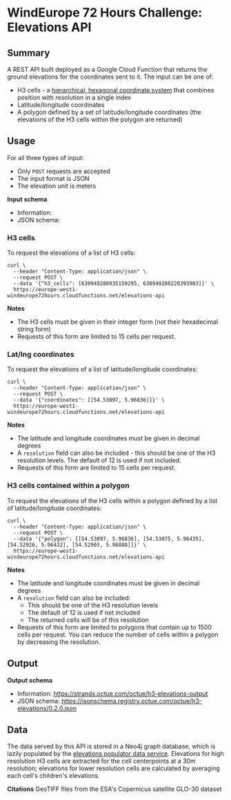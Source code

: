 # WindEurope 72 Hours Challenge: Elevations API

## Summary

A REST API built deployed as a Google Cloud Function that returns the ground elevations for the coordinates sent to it.
The input can be one of:

- H3 cells - a [hierarchical, hexagonal coordinate system](https://h3geo.org/) that combines position with resolution in
  a single index
- Latitude/longitude coordinates
- A polygon defined by a set of latitude/longitude coordinates (the elevations of the H3 cells within the polygon are
  returned)

## Usage

For all three types of input:

- Only `POST` requests are accepted
- The input format is JSON
- The elevation unit is meters

**Input schema**

- Information:
- JSON schema:

### H3 cells

To request the elevations of a list of H3 cells:

```shell
curl \
  --header "Content-Type: application/json" \
  --request POST \
  --data '{"h3_cells": [630949280935159295, 630949280220393983]}' \
  https://europe-west1-windeurope72hours.cloudfunctions.net/elevations-api
```

**Notes**

- The H3 cells must be given in their integer form (not their hexadecimal string form)
- Requests of this form are limited to 15 cells per request.

### Lat/lng coordinates

To request the elevations of a list of latitude/longitude coordinates:

```shell
curl \
  --header "Content-Type: application/json" \
  --request POST \
  --data '{"coordinates": [[54.53097, 5.96836]]}' \
  https://europe-west1-windeurope72hours.cloudfunctions.net/elevations-api
```

**Notes**

- The latitude and longitude coordinates must be given in decimal degrees
- A `resolution` field can also be included - this should be one of the H3 resolution levels. The default of 12 is used if
  not included.
- Requests of this form are limited to 15 cells per request.

### H3 cells contained within a polygon

To request the elevations of the H3 cells within a polygon defined by a list of latitude/longitude coordinates:

```shell
curl \
  --header "Content-Type: application/json" \
  --request POST \
  --data '{"polygon": [[54.53097, 5.96836], [54.53075, 5.96435], [54.52926, 5.96432], [54.52903, 5.96888]]}' \
  https://europe-west1-windeurope72hours.cloudfunctions.net/elevations-api
```

**Notes**

- The latitude and longitude coordinates must be given in decimal degrees
- A `resolution` field can also be included:
  - This should be one of the H3 resolution levels
  - The default of 12 is used if not included
  - The returned cells will be of this resolution
- Requests of this form are limited to polygons that contain up to 1500 cells per request. You can reduce the number of
  cells within a polygon by decreasing the resolution.

## Output

**Output schema**

- Information: https://strands.octue.com/octue/h3-elevations-output
- JSON schema: https://jsonschema.registry.octue.com/octue/h3-elevations/0.2.0.json

## Data

The data served by this API is stored in a Neo4j graph database, which is lazily populated by the [elevations populator
data service](https://github.com/octue/windeurope72hours-elevations-populator). Elevations for high resolution H3 cells
are extracted for the cell centerpoints at a 30m resolution; elevations for lower resolution cells are calculated by
averaging each cell's children's elevations.

**Citations**
GeoTIFF files from the ESA's Copernicus satellite GLO-30 dataset
